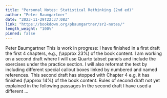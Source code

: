 ```yaml
---
title: "Personal Notes: Statistical Rethinking (2nd ed)"
author: "Peter Baumgartner"
date: "2023-11-29T22:37:08Z"
link: "https://bookdown.org/pbaumgartner/sr2-notes/"
length_weight: "100%"
pinned: false
---
```


Peter Baumgartner This is work in progress: I have finished in a first draft the first 4 chapters, e.g., \(\approx 23\%\) of the book content. I am working on a second draft where I will use Quarto tabset panels and include the exercises under the practice section. I will also reformat the text by including different special callout boxes linked by numbered and named references. This second draft has stopped with Chapter 4 e.g. it has finished \(\approx 14\%\) of the book content. Rules of second draft not yet explained in the following passages In the second draft I have used a different ...
